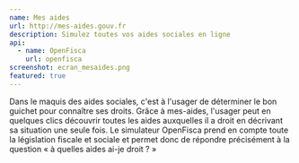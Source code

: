 ```yaml
---
name: Mes aides
url: http://mes-aides.gouv.fr
description: Simulez toutes vos aides sociales en ligne
api:
  - name: OpenFisca
    url: openfisca
screenshot: ecran_mesaides.png
featured: true
---
```


Dans le maquis des aides sociales, c'est à l'usager de déterminer le bon guichet pour connaître ses droits. Grâce à mes-aides, l'usager peut en quelques clics découvrir toutes les aides auxquelles il a droit en décrivant sa situation une seule fois. Le simulateur OpenFisca prend en compte toute la législation fiscale et sociale et permet donc de répondre précisément à la question &laquo;&nbsp;à quelles aides ai-je droit ?&nbsp;&raquo;

